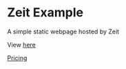 # Zeit Example

A simple static webpage hosted by Zeit

View [here](https://static-example.jchancehud.now.sh/)

[Pricing](https://zeit.co/pricing)
